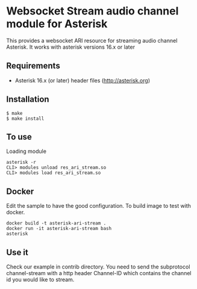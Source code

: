 Websocket Stream audio channel module for Asterisk
============================================

This provides a websocket ARI resource for streaming audio channel Asterisk.
It works with asterisk versions 16.x or later

Requirements
------------
- Asterisk 16.x (or later) header files (http://asterisk.org)

Installation
------------
    $ make
    $ make install

To use
------

Loading module

    asterisk -r
    CLI> modules unload res_ari_stream.so
    CLI> modules load res_ari_stream.so

Docker
------

Edit the sample to have the good configuration.
To build image to test with docker.

    docker build -t asterisk-ari-stream .
    docker run -it asterisk-ari-stream bash
    asterisk

Use it
------

Check our example in contrib directory. You need to send the subprotocol channel-stream with a http header Channel-ID which contains the channel id you would like to stream.
